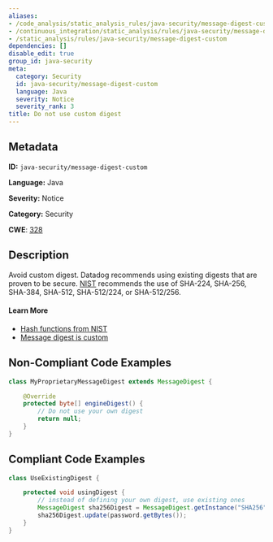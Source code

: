 ```yaml
---
aliases:
- /code_analysis/static_analysis_rules/java-security/message-digest-custom
- /continuous_integration/static_analysis/rules/java-security/message-digest-custom
- /static_analysis/rules/java-security/message-digest-custom
dependencies: []
disable_edit: true
group_id: java-security
meta:
  category: Security
  id: java-security/message-digest-custom
  language: Java
  severity: Notice
  severity_rank: 3
title: Do not use custom digest
---
```

<!--  SOURCED FROM https://github.com/DataDog/datadog-static-analyzer-rule-docs -->


## Metadata
**ID:** `java-security/message-digest-custom`

**Language:** Java

**Severity:** Notice

**Category:** Security

**CWE**: [328](https://cwe.mitre.org/data/definitions/328.html)

## Description
Avoid custom digest. Datadog recommends using existing digests that are proven to be secure. [NIST](https://csrc.nist.gov/projects/hash-functions) recommends the use of SHA-224, SHA-256, SHA-384, SHA-512, SHA-512/224, or SHA-512/256.

#### Learn More

 - [Hash functions from NIST](https://csrc.nist.gov/projects/hash-functions)
 - [Message digest is custom](https://find-sec-bugs.github.io/bugs.htm#CUSTOM_MESSAGE_DIGEST)

## Non-Compliant Code Examples
```java
class MyProprietaryMessageDigest extends MessageDigest {

    @Override
    protected byte[] engineDigest() {
        // Do not use your own digest
        return null;
    }
}
```

## Compliant Code Examples
```java
class UseExistingDigest {

    protected void usingDigest {
        // instead of defining your own digest, use existing ones
        MessageDigest sha256Digest = MessageDigest.getInstance("SHA256");
        sha256Digest.update(password.getBytes());
    }
}
```

